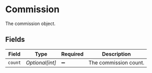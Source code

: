 # Commission

The commission object.


## Fields

| Field                 | Type                  | Required              | Description           |
| --------------------- | --------------------- | --------------------- | --------------------- |
| `count`               | *Optional[int]*       | :heavy_minus_sign:    | The commission count. |